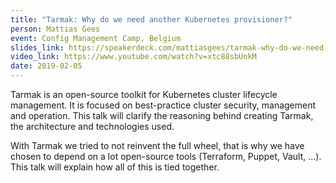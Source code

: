 ```yaml
---
title: "Tarmak: Why do we need another Kubernetes provisioner?"
person: Mattias Gees
event: Config Management Camp, Belgium
slides_link: https://speakerdeck.com/mattiasgees/tarmak-why-do-we-need-another-kubernetes-provisioner
video_link: https://www.youtube.com/watch?v=xtc88sbUnkM
date: 2019-02-05
---
```


Tarmak is an open-source toolkit for Kubernetes cluster lifecycle management. It
is focused on best-practice cluster security, management and operation. This
talk will clarify the reasoning behind creating Tarmak, the architecture and
technologies used.

With Tarmak we tried to not reinvent the full wheel, that is why we have chosen
to depend on a lot open-source tools (Terraform, Puppet, Vault, …). This talk
will explain how all of this is tied together.
